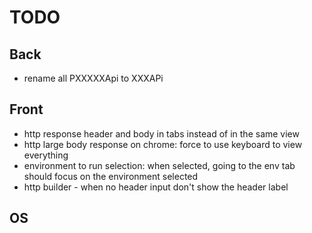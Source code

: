 # TODO

## Back

- rename all PXXXXXApi to XXXAPi

## Front

- http response header and body in tabs instead of in the same view
- http large body response on chrome: force to use keyboard to view everything
- environment to run selection: when selected, going to the env tab should focus on the environment selected
- http builder - when no header input don't show the header label

## OS
